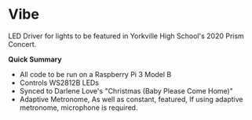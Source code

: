 # Vibe
LED Driver for lights to be featured in Yorkville High School's 2020 Prism Concert.

**Quick Summary**
* All code to be run on a Raspberry Pi 3 Model B
* Controls WS2812B LEDs
* Synced to Darlene Love's "Christmas (Baby Please Come Home)"
* Adaptive Metronome, As well as constant, featured, If using adaptive metronome, microphone is required.
